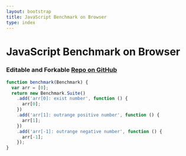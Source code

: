 ```yaml
---
layout: bootstrap
title: JavaScript Benchmark on Browser
type: index
---
```


# JavaScript Benchmark on Browser

### Editable and Forkable <a class="benchmark-run btn btn-success btn-sm" href="https://github.com/falsandtru/benchmark"> Repo on GitHub</a>

```js
function benchmark(Benchmark) {
  var arr = [0];
  return new Benchmark.Suite()
    .add('arr[0]: exist number', function () {
      arr[0];
    })
    .add('arr[1]: outrange positive number', function () {
      arr[1];
    })
    .add('arr[-1]: outrange negative number', function () {
      arr[-1];
    });
}
```
